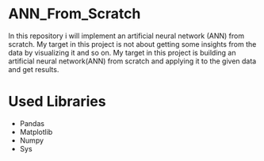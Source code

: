 # ANN_From_Scratch
In this repository i will implement an artificial neural network (ANN) from scratch. My target in this project is not about getting some insights from the data by visualizing it and so on. My target in this project is building an artificial neural network(ANN) from scratch and applying it to the given data and get results. 
# Used Libraries
- Pandas
- Matplotlib
- Numpy
- Sys
